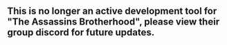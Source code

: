This is no longer an active development tool for "The Assassins Brotherhood", please view their group discord for future updates.
---
